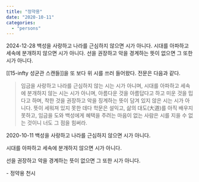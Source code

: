 ```yaml
---
title: "정약용"
date: "2020-10-11"
categories: 
  - "persons"
---
```


2024-12-28
백성을 사랑하고 나라를 근심하지 않으면 시가 아니다. 시대를 아파하고 세속에 분개하지 않으면 시가 아니다. 선을 권장하고 악을 경계하는 뜻이 없으면 그 또한 시가 아니다.

[[15-infty 성균관 스캔들]]을 또 보다 위 시를 쓰러 들어왔다. 전문은 다음과 같다.

> 임금을 사랑하고 나라를 근심하지 않는 시는 시가 아니며, 시대를 아파하고 세속에 분개하지 않는 시는 시가 아니며, 아름다운 것을 아름답다고 하고 미운 것을 밉다고 하며, 착한 것을 권장하고 악을 징계하는 뜻이 담겨 있지 않은 시는 시가 아니다. 뜻이 세워져 있지 못한 데다 학문은 설익고, 삶의 대도(大道)를 아직 배우지 못하고, 임금을 도와 백성에게 혜택을 주려는 마음이 없는 사람은 시를 지을 수 없는 것이니 너도 그 점을 힘써라.


2020-10-11
백성을 사랑하고 나라를 근심하지 않으면 시가 아니다.

시대를 아파하고 세속에 분개하지 않으면 시가 아니다.

선을 권장하고 악을 경계하는 뜻이 없으면 그 또한 시가 아니다.

\- 정약용 천시

